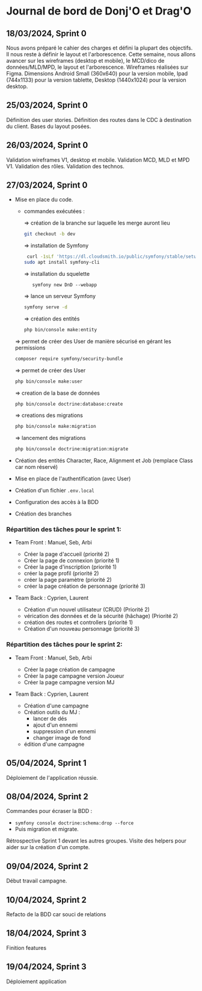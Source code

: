 # Journal de bord de Donj'O et Drag'O
## 18/03/2024, Sprint 0
Nous avons préparé le cahier des charges et défini la plupart des objectifs. Il nous reste à définir le layout et l'arborescence.
Cette semaine, nous allons avancer sur les wireframes (desktop et mobile), le MCD/dico de données/MLD/MPD, le layout et l'arborescence.
Wireframes réalisées sur Figma. Dimensions Android Small (360x640) pour la version mobile, Ipad (744x1133) pour la version tablette, Desktop (1440x1024) pour la version desktop.

## 25/03/2024, Sprint 0
Définition des user stories.
Définition des routes dans le CDC à destination du client.
Bases du layout posées.

## 26/03/2024, Sprint 0

Validation wireframes V1, desktop et mobile.
Validation MCD, MLD et MPD V1.
Validation des rôles.
Validation des technos.

## 27/03/2024, Sprint 0

- Mise en place du code.
  - commandes exécutées :

     => création de la branche sur laquelle les merge auront lieu
     
     ```bash
     git checkout -b dev 
     ```

     => installation de Symfony
     
     ```bash
      curl -1sLf 'https://dl.cloudsmith.io/public/symfony/stable/setup.deb.sh' | sudo -E bash
     sudo apt install symfony-cli 
     ```

     => installation du squelette

     ```
        symfony new DnD --webapp
     ```

    => lance un serveur Symfony

    ```bash
    symfony serve -d
    ```

    => création des entités

    ```bash
    php bin/console make:entity
    ```

   => permet de créer des User de manière sécurisé en gérant les permissions

     ```bash
     composer require symfony/security-bundle 
     ```

     => permet de créer des User

     ```bash
     php bin/console make:user 
     ```

     => creation de la base de données

     ```bash
     php bin/console doctrine:database:create
     ```

     => creations des migrations

     ```bash
     php bin/console make:migration
     ```

     => lancement des migrations

     ```bash
     php bin/console doctrine:migration:migrate
     ```



- Création des entités Character, Race, Alignment et Job (remplace Class car nom réservé)
- Mise en place de l'authentification (avec User)
- Création d'un fichier `.env.local`
- Configuration des accès à la BDD
- Création des branches


### Répartition des tâches pour le sprint 1:

- Team Front : Manuel, Seb, Arbi 
  
  - Créer la page d'accueil (priorité 2)
  - Créer la page de connexion (priorité 1)
  - Créer la page d'inscription (priorité 1)
  - créer la page profil (priorité 2)
  - créer la page paramètre (priorité 2)
  - créer la page création de personnage (priorité 3)

- Team Back : Cyprien, Laurent
  
  - Création d'un nouvel utilisateur (CRUD) (Priorité 2)
  - vérication des données et de la sécurité (hâchage) (Priorité 2)
  - création des routes et controllers (priorité 1)
  - Création d'un nouveau personnage (priorité 3)
  
### Répartition des tâches pour le sprint 2:

- Team Front : Manuel, Seb, Arbi 
  
  - Créer la page création de campagne
  - Créer la page campagne version Joueur
  - Créer la page campagne version MJ

- Team Back : Cyprien, Laurent
  - Création d'une campagne
  - Création outils du MJ :
    - lancer de dés
    - ajout d'un ennemi
    - suppression d'un ennemi
    - changer image de fond
  - édition d'une campagne


## 05/04/2024, Sprint 1
Déploiement de l'application réussie.

## 08/04/2024, Sprint 2
Commandes pour écraser la BDD :
- `symfony console doctrine:schema:drop --force`
- Puis migration et migrate.

Rétrospective Sprint 1 devant les autres groupes.
Visite des helpers pour aider sur la création d'un compte.

## 09/04/2024, Sprint 2
Début travail campagne.

## 10/04/2024, Sprint 2
Refacto de la BDD car souci de relations

## 18/04/2024, Sprint 3
Finition features

## 19/04/2024, Sprint 3
Déploiement application